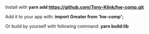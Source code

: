 Install with **yarn add https://github.com/Tony-Klink/hw-comp.git**

Add it to your app with:
**import Greater from 'hw-comp';**

Or build by yourself with following command:
**yarn build:lib**
